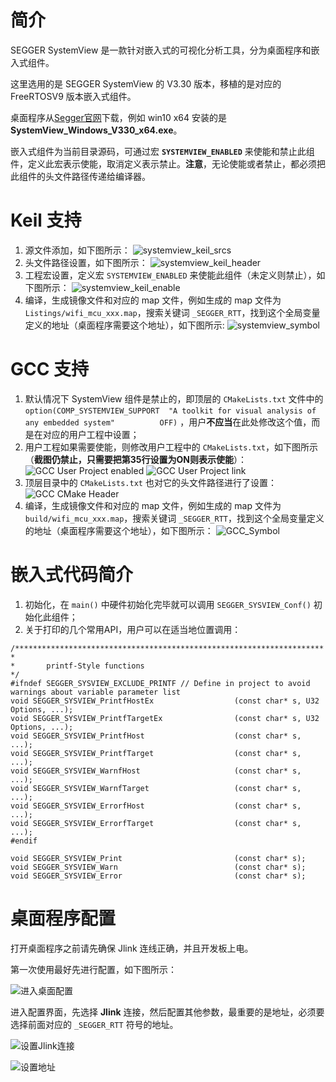 # 简介

SEGGER SystemView 是一款针对嵌入式的可视化分析工具，分为桌面程序和嵌入式组件。

这里选用的是 SEGGER SystemView 的 V3.30 版本，移植的是对应的 FreeRTOSV9 版本嵌入式组件。

桌面程序从[Segger官网](https://www.segger.com/products/development-tools/systemview/)下载，例如 win10 x64 安装的是**SystemView_Windows_V330_x64.exe**。

嵌入式组件为当前目录源码，可通过宏 **`SYSTEMVIEW_ENABLED`** 来使能和禁止此组件，定义此宏表示使能，取消定义表示禁止。**注意**，无论使能或者禁止，都必须把此组件的头文件路径传递给编译器。

# Keil 支持

1. 源文件添加，如下图所示：
   ![systemview_keil_srcs](images/systemview_keil_files.png)
2. 头文件路径设置，如下图所示：
   ![systemview_keil_header](images/systemview_keil_header.png)
3. 工程宏设置，定义宏 `SYSTEMVIEW_ENABLED` 来使能此组件（未定义则禁止），如下图所示：
   ![systemview_keil_enable](images/systemview_keil_enable.png)
4. 编译，生成镜像文件和对应的 map 文件，例如生成的 map 文件为 `Listings/wifi_mcu_xxx.map`，搜索关键词 `_SEGGER_RTT`，找到这个全局变量定义的地址（桌面程序需要这个地址），如下图所示:
   ![systemview_symbol](images/systemview_symbol.png)

# GCC 支持

1. 默认情况下 SystemView 组件是禁止的，即顶层的 `CMakeLists.txt` 文件中的 `option(COMP_SYSTEMVIEW_SUPPORT  "A toolkit for visual analysis of any embedded system"          OFF)` ，用户**不应当**在此处修改这个值，而是在对应的用户工程中设置；
2. 用户工程如果需要使能，则修改用户工程中的 `CMakeLists.txt`，如下图所示（**截图仍禁止，只需要把第35行设置为ON则表示使能**）：
   ![GCC User Project enabled](images/gcc_user_project_enable.png)
   ![GCC User Project link](images/gcc_user_project_link.png)
3. 顶层目录中的 `CMakeLists.txt` 也对它的头文件路径进行了设置：
   ![GCC CMake Header](images/gcc_cmake_header.png)
4. 编译，生成镜像文件和对应的 map 文件，例如生成的 map 文件为 `build/wifi_mcu_xxx.map`，搜索关键词 `_SEGGER_RTT`，找到这个全局变量定义的地址（桌面程序需要这个地址），如下图所示：
   ![GCC_Symbol](images/gcc_symbol.png)

# 嵌入式代码简介

1. 初始化，在 `main()` 中硬件初始化完毕就可以调用 `SEGGER_SYSVIEW_Conf()` 初始化此组件；
2. 关于打印的几个常用API，用户可以在适当地位置调用：

```
/*********************************************************************
*
*       printf-Style functions
*/
#ifndef SEGGER_SYSVIEW_EXCLUDE_PRINTF // Define in project to avoid warnings about variable parameter list
void SEGGER_SYSVIEW_PrintfHostEx                  (const char* s, U32 Options, ...);
void SEGGER_SYSVIEW_PrintfTargetEx                (const char* s, U32 Options, ...);
void SEGGER_SYSVIEW_PrintfHost                    (const char* s, ...);
void SEGGER_SYSVIEW_PrintfTarget                  (const char* s, ...);
void SEGGER_SYSVIEW_WarnfHost                     (const char* s, ...);
void SEGGER_SYSVIEW_WarnfTarget                   (const char* s, ...);
void SEGGER_SYSVIEW_ErrorfHost                    (const char* s, ...);
void SEGGER_SYSVIEW_ErrorfTarget                  (const char* s, ...);
#endif

void SEGGER_SYSVIEW_Print                         (const char* s);
void SEGGER_SYSVIEW_Warn                          (const char* s);
void SEGGER_SYSVIEW_Error                         (const char* s);
```

# 桌面程序配置

打开桌面程序之前请先确保 Jlink 连线正确，并且开发板上电。

第一次使用最好先进行配置，如下图所示：

![进入桌面配置](images/app_enter_cfg.png)

进入配置界面，先选择 **Jlink** 连接，然后配置其他参数，最重要的是地址，必须要选择前面对应的 `_SEGGER_RTT` 符号的地址。

![设置Jlink连接](images/app_cfg_jlink.png)

![设置地址](images/app_cfg_addr.png)
